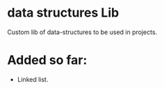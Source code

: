 # data structures Lib
 Custom lib of data-structures to be used in projects.

# Added so far:
* Linked list.
